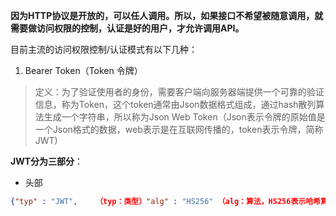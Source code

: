 **因为HTTP协议是开放的，可以任人调用。所以，如果接口不希望被随意调用，就需要做访问权限的控制，认证是好的用户，才允许调用API。**

目前主流的访问权限控制/认证模式有以下几种：

1. Bearer Token（Token 令牌）
> 定义：为了验证使用者的身份，需要客户端向服务器端提供一个可靠的验证信息，称为Token，这个token通常由Json数据格式组成，通过hash散列算法生成一个字符串，所以称为Json Web Token（Json表示令牌的原始值是一个Json格式的数据，web表示是在互联网传播的，token表示令牌，简称JWT)

**JWT分为三部分**：
* 头部
```json
{"typ" : "JWT",    （typ：类型）"alg" : "HS256" （alg：算法，HS256表示哈希算法的mac值。SHA256/HmacSHA256，SHA256表示直接加密，HmacSHA256表示用秘钥进行加密。SHA(Secure[sɪˈkjʊə(r)]  Hash Algorithm [ˈælgərɪðəm]，安全散列算法)HMAC(Hash Message Authentication [ɔ:ˌθentɪ'keɪʃn] Code，散列消息鉴别码)）}
```
